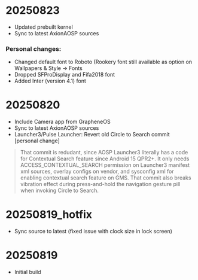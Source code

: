 # 20250823
- Updated prebuilt kernel
- Sync to latest AxionAOSP sources
### Personal changes:
- Changed default font to Roboto (Rookery font still available as option on Wallpapers & Style -> Fonts
- Dropped SFProDisplay and Fifa2018 font
- Added Inter (version 4.1) font

# 20250820
- Include Camera app from GrapheneOS
- Sync to latest AxionAOSP sources
- Launcher3/Pulse Launcher: Revert old Circle to Search commit [personal change]
> That commit is redudant, since AOSP Launcher3 literally has a code for Contextual Search feature since Android 15 QPR2+. It only needs ACCESS_CONTEXTUAL_SEARCH permission on Launcher3 manifest xml sources, overlay configs on vendor, and sysconfig xml for enabling contextual search feature on GMS. That commit also breaks vibration effect during press-and-hold the navigation gesture pill when invoking Circle to Search.

# 20250819_hotfix
- Sync source to latest (fixed issue with clock size in lock screen)

# 20250819
- Initial build

